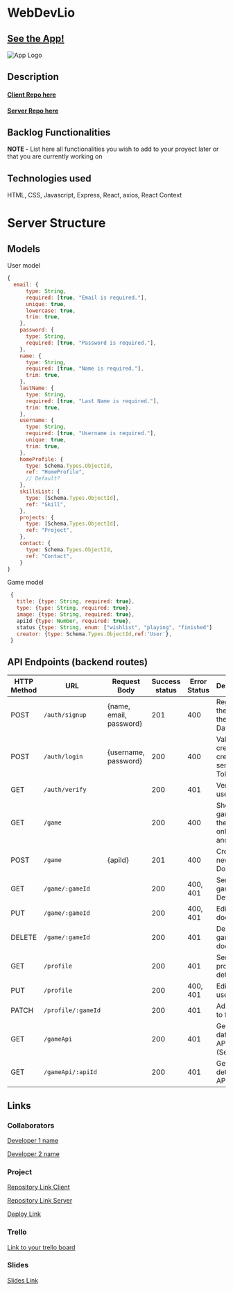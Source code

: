# WebDevLio

## [See the App!](www.your-deploy-url-here.com)

![App Logo](your-image-logo-path-or-name)

## Description

#### [Client Repo here](www.your-github-url-here.com)

#### [Server Repo here](https://github.com/AlvaroSapata/WebDevLio-Server)

## Backlog Functionalities

**NOTE -** List here all functionalities you wish to add to your proyect later or that you are currently working on

## Technologies used

HTML, CSS, Javascript, Express, React, axios, React Context

# Server Structure

## Models

User model

```javascript
{
  email: {
      type: String,
      required: [true, "Email is required."],
      unique: true,
      lowercase: true,
      trim: true,
    },
    password: {
      type: String,
      required: [true, "Password is required."],
    },
    name: {
      type: String,
      required: [true, "Name is required."],
      trim: true,
    },
    lastName: {
      type: String,
      required: [true, "Last Name is required."],
      trim: true,
    },
    username: {
      type: String,
      required: [true, "Username is required."],
      unique: true,
      trim: true,
    },
    homeProfile: {
      type: Schema.Types.ObjectId,
      ref: "HomeProfile",
      // Default?
    },
    skillsList: {
      type: [Schema.Types.ObjectId],
      ref: "Skill",
    },
    projects: {
      type: [Schema.Types.ObjectId],
      ref: "Project",
    },
    contact: {
      type: Schema.Types.ObjectId,
      ref: "Contact",
    }
}
```

Game model

```javascript
 {
   title: {type: String, required: true},
   type: {type: String, required: true},
   image: {type: String, required: true},
   apiId {type: Number, required: true},
   status {type: String, enum: ["wishlist", "playing", "finished"]
   creator: {type: Schema.Types.ObjectId,ref:'User'},
 }
```

## API Endpoints (backend routes)

| HTTP Method | URL                | Request Body            | Success status | Error Status | Description                                    |
| ----------- | ------------------ | ----------------------- | -------------- | ------------ | ---------------------------------------------- |
| POST        | `/auth/signup`     | {name, email, password} | 201            | 400          | Registers the user in the Database             |
| POST        | `/auth/login`      | {username, password}    | 200            | 400          | Validates credentials, creates and sends Token |
| GET         | `/auth/verify`     |                         | 200            | 401          | Verifies the user Token                        |
| GET         | `/game`            |                         | 200            | 400          | Show games in the DB, only titles and images   |
| POST        | `/game`            | {apiId}                 | 201            | 400          | Creates a new Game Document                    |
| GET         | `/game/:gameId`    |                         | 200            | 400, 401     | Sends all game Details                         |
| PUT         | `/game/:gameId`    |                         | 200            | 400, 401     | Edits game document                            |
| DELETE      | `/game/:gameId`    |                         | 200            | 401          | Deletes game document                          |
| GET         | `/profile`         |                         | 200            | 401          | Sends user profile details                     |
| PUT         | `/profile`         |                         | 200            | 400, 401     | Edits the user profile                         |
| PATCH       | `/profile/:gameId` |                         | 200            | 401          | Adds game to favourite                         |
| GET         | `/gameApi`         |                         | 200            | 401          | Gets game data from API (Search)               |
| GET         | `/gameApi/:apiId`  |                         | 200            | 401          | Gets game details from API                     |

## Links

### Collaborators

[Developer 1 name](www.github-url.com)

[Developer 2 name](www.github-url.com)

### Project

[Repository Link Client](www.your-github-url-here.com)

[Repository Link Server](www.your-github-url-here.com)

[Deploy Link](www.your-deploy-url-here.com)

### Trello

[Link to your trello board](www.your-trello-url-here.com)

### Slides

[Slides Link](www.your-slides-url-here.com)
